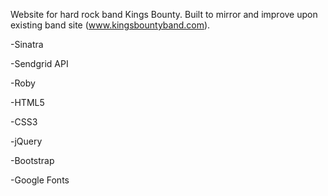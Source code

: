 Website for hard rock band Kings Bounty. Built to mirror and improve upon existing band site (www.kingsbountyband.com).

-Sinatra

-Sendgrid API

-Roby

-HTML5

-CSS3

-jQuery

-Bootstrap

-Google Fonts
